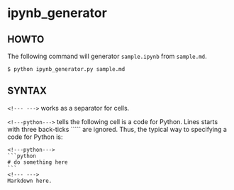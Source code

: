 # ipynb_generator

## HOWTO

The following command will generator `sample.ipynb` from `sample.md`.

```
$ python ipynb_generator.py sample.md
```

## SYNTAX

`<!--- --->` works as a separator for cells.

`<!---python--->` tells the following cell is a code for Python. Lines starts with three back-ticks ````` are ignored. Thus, the typical way to specifying a code for Python is:

    <!---python--->
    ```python
    # do something here
    ```
    <!--- --->
    Markdown here.
